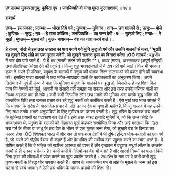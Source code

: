 **एवं प्रलब्धा मुनयस्तानूचु: कुपिता नृप ।** **जनयिष्यति वो मन्दा मुषलं कुलनाशनम् ॥ १६॥** 

**शब्दार्थ** 

**एवम्—** **इस प्रकार** **; प्रलब्धा:—** **धोखा दिये गये** **; मुन्यय:—** **मुनिगण** **; तान्—** **उन बालकों से** **; ऊचु:—** **बोले** **; कुपिता:—** **क्रुद्ध** **;** **नृप—** **हे राजा परीक्षित** **; जनयिष्यति—** **वह जन्म देगी** **; व:—** **तुश्हारे लिए** **; मन्दा:—** **रे मूर्खो** **; मुषलम्—** **मूसल को** **; कुल-** **नाशनम्—** **वंश का नाश करने वाले।** **.** 

**हे राजन्, धोखे से इस तरह उपहास का पात्र बनाये गये मुनि क्रुद्ध हो गये और उन्होंने** **बालकों से कहा, ''मूर्खो! वह तुश्हारे लिए लोहे का एक मूसल जनेगी, जो तुश्हारे समस्त कुल** **का विनाश करेगा।ÓÓ** **तात्पर्य :** बद्धजीव में चार दोष पाये जाते हैं। ये हैं *भ्रम* (गलती करने की प्रवृत्ति ** ), *प्रमाद* (माया), *करणापाटव* (अपूर्ण इन्द्रियाँ) तथा *विप्रलिप्सा* (धोखा देने की प्रवृत्ति)। किन्तु शुद्ध भगवद्भक्तों में ये दोष नहीं पाये जाते। फिर भी भगवान् कृष्ण ने अपने ही परिवार, यदुवंश के बालकों में मनुष्य की घातक निश्न लालसाओं को प्रकट होने की व्यवस्था की। इसलिए यादव बालकों ने छद्म भक्ति-सश्प्रदाय वालों के कार्यकलापों का अनुकरण किया। अपने तिरोधान के पूर्व ही कृष्ण ने चाहा कि मुनिगण यदुवंश के बालकों पर क्रुद्ध हों, जिससे उन्हें यह शिक्षा मिल जाय कि वैष्णवों को मूर्ख, अज्ञानी या संसारी नहीं समझा जा सकता और इस तरह उनके परिवार वालों का मिथ्या अहंकार कम हो सके। कभी कभी दिग्भ्रमित लोग छद्म भक्तों की भूमिका अदा करके शुद्ध भक्ति की वास्तविक विधि तथा उसका प्रचार कर रहे शुद्ध भक्तों को कलंकित करते हैं। ऐसे मूर्ख छद्म भक्त सोचते हैं कि भगवान् के संदेश के वास्तविक प्रचार के प्रति उनका द्वेष या घृणा ही *भक्ति* है, किन्तु वास्तव में यह उनके लिए तथा उनके अभागे अनुयायियों के लिए मुसीबत का कारण बनती है। शुद्ध भक्ति के प्रचारक छद्म भक्तों के कुत्सित प्रयासों का पर्दाफाश कर देते हैं। इसी तरह नारद इत्यादि मुनियों ने, जो कि उच्च कोटि के भगवद्भक्त थे, यदुवंश के बालकों को मोहग्रस्त मूर्ख कहकर सश्बोधित किया और उन्हें बतलाया कि ''इस छद्म गर्भ के भीतर या साधु के छद्म वेश के भीतर से एक मूसल जन्म लेगा, जो तुश्हारे वंश के विनाश का कारण होगा।ÓÓ विशेषकर भारत में और अब तो पाश्चात्य देशों में भी दूषित इन्द्रिय भोग-कर्ताओं का एक वर्ग है, जो अपने को गौड़ीय वैष्णव भी कहते हैं और प्रेमभक्ति की सर्वोच्च दशा प्रदॢशत करने का स्वांग भरते हैं। वे घोषित करते हैं कि वे भकि्त की सर्वोच्च अवस्था को प्राप्त हैं और वृन्दावन में प्रदॢशत *माधुर्य* *लीला* के अन्तरंग कार्यों से ही उनका सरोकार है। कभी कभी वे गोपियों का वेश भी बनाते हैं और आदर्श नियमों का पालन किये बिना कृष्ण की लीलाओं में प्रवेश करने का झूठा प्रदर्शन करते हैं। *प्रेमभक्ति* के नाम पर वे कभी कभी शुद्ध कृष्ण-भक्तों के विरुद्ध घोर अपराध करते हैं। साश्ब के तथाकथित गर्भ से लोहे के मूसल के जन्म की इस घटना से स्वयं भगवान् ने ऐसी छद्म भक्ति के घातक प्रभावों की शिक्षा दी। 